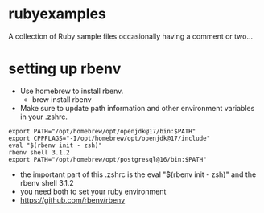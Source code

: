 # rubyexamples
A collection of Ruby sample files occasionally having a comment or two...
# setting up rbenv
* Use homebrew to install rbenv.
   * brew install rbenv 
* Make sure to update path information and other environment variables in your .zshrc.
```
export PATH="/opt/homebrew/opt/openjdk@17/bin:$PATH"
export CPPFLAGS="-I/opt/homebrew/opt/openjdk@17/include"
eval "$(rbenv init - zsh)"
rbenv shell 3.1.2
export PATH="/opt/homebrew/opt/postgresql@16/bin:$PATH"
```
* the important part of this .zshrc is the eval "$(rbenv init - zsh)" and the rbenv shell 3.1.2
* you need both to set your ruby environment
* https://github.com/rbenv/rbenv
